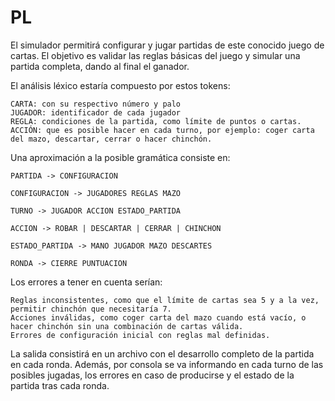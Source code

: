 # PL
El simulador permitirá configurar y jugar partidas de este conocido juego de cartas. El objetivo es validar las reglas básicas del juego y simular una partida completa, dando al final el ganador.

El análisis léxico estaría compuesto por estos tokens:

    CARTA: con su respectivo número y palo
    JUGADOR: identificador de cada jugador
    REGLA: condiciones de la partida, como límite de puntos o cartas.
    ACCIÓN: que es posible hacer en cada turno, por ejemplo: coger carta del mazo, descartar, cerrar o hacer chinchón.

Una aproximación a la posible gramática consiste en:

    PARTIDA -> CONFIGURACION

    CONFIGURACION -> JUGADORES REGLAS MAZO

    TURNO -> JUGADOR ACCION ESTADO_PARTIDA

    ACCION -> ROBAR | DESCARTAR | CERRAR | CHINCHON

    ESTADO_PARTIDA -> MANO JUGADOR MAZO DESCARTES

    RONDA -> CIERRE PUNTUACION

Los errores a tener en cuenta serían:

    Reglas inconsistentes, como que el límite de cartas sea 5 y a la vez, permitir chinchón que necesitaría 7.
    Acciones inválidas, como coger carta del mazo cuando está vacío, o hacer chinchón sin una combinación de cartas válida.
    Errores de configuración inicial con reglas mal definidas.

La salida consistirá en un archivo con el desarrollo completo de la partida en cada ronda. Además, por consola se va informando en cada turno de las posibles jugadas, los errores en caso de producirse y el estado de la partida tras cada ronda.